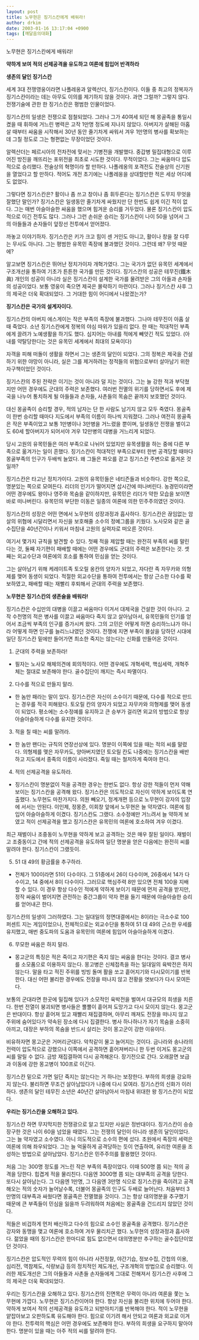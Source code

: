 ```yaml
---
layout: post
title: 노무현은 징기스칸에게 배워라!
author: drkim
date: 2003-01-16 13:17:04 +0900
tags: [깨달음의대화]
---
```

노무현은 징기스칸에게 배워라!
  
**약하게 보여 적의 선제공격을 유도하고 여론에 힘입어 반격하라**

**생존의 달인 징기스칸**

세계 3대 전쟁영웅이라면 나폴레옹과 알렉산더, 징기스칸이다. 이들 중 최고의 정복자가 징기스칸이라는 데는 아무도 이의를 제기하지 않을 것이다. 과연 그럴까? 그렇지 않다. 전쟁기술에 관한 한 징기스칸은 평범한 인물이었다. 

징기스칸의 일생은 전쟁으로 점철되었다. 그러나 그가 40여세 되던 해 몽골족을 통일시켰을 때 휘하에 거느린 병력은 고작 1만명 정도에 지나지 않았다. 아버지가 살해된 아홉살 때부터 싸움을 시작해서 30년 동안 줄기차게 싸워서 겨우 1만명의 병사를 확보하는 데 그칠 정도로 그는 형편없는 무장이었던 것이다. 

알렉산더는 페르시아의 전차전에 맞서는 기병전을 개발했다. 중갑병 밀집대형으로 이루어진 방진을 깨뜨리는 포위전을 최초로 시도한 것이다. 무적이었다. 그는 싸움마다 압도적으로 승리했다. 전술상의 혁명이라 할 만하다. 나폴레옹의 포격전도 전술상의 신기원을 열었다고 할 만하다. 적어도 개전 초기에는 나폴레옹을 상대할만한 적은 세상 어디에도 없었다. 

그렇다면 징기스칸은? 활이나 좀 쓰고 창이나 좀 휘두른다는 징기스칸은 도무지 무엇을 잘했단 말인가? 징기스칸은 일생동안 줄기차게 싸웠지만 단 한번도 쉽게 이긴 적이 없다. 그는 매번 아슬아슬한 싸움을 했으며 힘겨운 승리를 거두었다. 물론 징기스칸이 압도적으로 이긴 전투도 많다. 그러나 그런 손쉬운 승리는 징기스칸이 나이 50을 넘어서 그의 아들들과 손자들이 앞장선 전투에서 얻어졌다. 

까놓고 이야기하자. 징기스칸은 키가 크고 힘이 센 거인도 아니고, 활이나 창을 잘 다루는 무사도 아니다. 그는 평범한 유목민 족장에 불과했던 것이다. 그런데 왜? 무엇 때문에? 

알고보면 징기스칸은 뛰어난 정치가이자 개혁가였다. 그는 국가가 없던 유목민 세계에서 구조개선을 통하여 기초가 튼튼한 국가를 만든 것이다. 징기스칸의 성공은 테무진(鐵木眞) 개인의 성공이 아니라 실은 징기스칸이 설계한 국가를 물려받은 그의 아들과 손자들의 성공이었다. 보통 영웅이 죽으면 제국은 몰락하기 마련이다. 그러나 징기스칸 사후 그의 제국은 더욱 확대되었다. 그 거대한 힘이 어디에서 나왔겠는가? 

**징기스칸은 국가의 설계자이다.** 

징기스칸의 아버지 에스게이는 작은 부족의 족장에 불과했다. 그나마 테무진이 아홉 살 때 죽었다. 소년 징기스칸에게 정복의 야심 따위가 있을리 없다. 한 때는 적대적인 부족에게 끌려가 노예생활을 하기도 했다. 심지어는 아내를 적에게 빼앗긴 적도 있었다. (아내를 약탈당한다는 것은 유목민 세계에서 최대의 모욕이다) 

자객을 피해 떠돌이 생활을 하면서 그는 생존의 달인이 되었다. 그의 정복은 제국을 건설하기 위한 야망이 아니라, 실은 그를 제거하려는 정적들의 위협으로부터 살아남기 위한 자구책이었던 것이다. 

징기스칸의 주된 전략은 이기는 것이 아니라 덜 지는 것이다. 그는 늘 강한 적과 부닥쳤지만 어떤 경우에도 군대의 주력은 보존했다. 여러번 전멸의 위기를 당하면서도 후에 제국을 나누어 통치하게 될 아들들과 손자들, 사촌들의 목숨은 끝까지 보호했던 것이다. 

대신 몽골족이 승리할 경우, 적의 남자는 단 한 사람도 남기지 않고 모두 죽였다. 몽골족이 한번 승리할 때마다 지도에서 부족의 이름이 하나씩 지워졌다. 그러나 여전히 몽골족은 작은 부족이었고 보통 1만병이나 3만병을 거느렸을 뿐이며, 일생동안 전쟁을 벌이고도 60세 할아버지가 되어서야 겨우 12만병의 대병을 거느리게 되었다. 

당시 고원의 유목민들은 여러 부족으로 나뉘어 있었지만 유목생활을 하는 중에 다른 부족으로 옮겨가는 일이 흔했다. 징기스칸이 적대적인 부족으로부터 한번 공격당할 때마다 몽골부족의 인구가 두배씩 늘었다. 왜 그들은 파오를 걷고 징기스칸 주변으로 옮겨온 것일까?

징기스칸은 타고난 정치가이다. 고원의 유목민들은 네티즌들과 비슷하다. 강한 쪽으로, 명분있는 쪽으로 모여든다. 리더의 인기가 떨어지면 삽시간에 떠나버린다. 농경민이라면 어떤 경우에도 왕이나 영주와 목숨을 같이하지만, 유목민은 리더가 약한 모습을 보이면 바로 떠나버린다. 유목민의 부단한 이동은 일종의 여론에 의한 민주주의였던 것이다. 

징기스칸의 성장은 어떤 면에서 노무현의 성장과정과 흡사하다. 징기스칸은 끊임없는 암살의 위협에 시달리면서 자신을 보호해줄 소수의 정예그룹을 키웠다. 노사모와 같은 골수집단을 40년간이나 키워서 마침내 고원의 실력자로 떠오른 것이다. 

여기서 몇가지 규칙을 발견할 수 있다. 첫째 적을 제압할 때는 완전히 부족의 씨를 말린다는 것, 둘째 자기편이 패배할 때에는 어떤 경우에도 군대의 주력은 보존한다는 것. 셋째는 외교수단과 여론에의 호소를 통하여 민심을 얻는 것이다. 

그는 살아남기 위해 케레이트족 토오릴 옹칸의 양자가 되었고, 자다란 족 자무카와 의형제를 맺어 동생이 되었다. 적절한 외교수단을 통하여 전투에서는 항상 근소한 다수를 확보하였고, 패배할 때는 재빨리 후퇴해서 군대의 주력을 보존했다. 

**노무현은 징기스칸의 생존술을 배워라!**

징기스칸은 수십만의 대병을 이끌고 싸움마다 이겨서 대제국을 건설한 것이 아니다. 고작 수천명의 적은 병사를 이끌고 싸움마다 죽지 않고 살아남아서, 유목민들의 인기를 얻어서 조금씩 부족의 인구를 증가시켜 왔다. 그의 고민은 어떻게 하면 승리하느냐가 아니라 어떻게 하면 인구를 늘리느냐였던 것이다. 전쟁에 지면 부족이 몰살을 당하던 시대에 일단 징기스칸 밑에만 들어가면 최소한 죽지는 않는다는 신화를 만들어온 것이다. 

1. 군대의 주력을 보존하라! 
  
- 필자는 노사모 해체의견에 회의적이다. 어떤 경우에도 개혁세력, 핵심세력, 개혁주체는 절대로 보존해야 한다. 골수집단이 깨지는 즉시 파멸이다. 

2. 다수를 적으로 만들지 말라. 
  
- 한 놈만 패라는 말이 있다. 징기스칸은 자신이 소수이기 때문에, 다수를 적으로 만드는 경우를 적극 피해왔다. 토오릴 칸의 양자가 되었고 자무카와 의형제를 맺어 동생이 되었다. 평소에는 소수정예를 유지하고 큰 승부가 걸리면 외교의 방법으로 항상 아슬아슬하게 다수를 유지한 것이다. 

3. 적을 칠 때는 씨를 말려라. 
  
- 한 놈만 팬다는 규칙의 연장선상에 있다. 명분이 이쪽에 있을 때는 적의 씨를 말렸다. 의형제를 맺은 자무카도, 양아버지였던 토오릴 칸도 나중에는 징기스칸을 배반하고 지도에서 종족의 이름이 사라졌다. 죽일 때는 철저하게 죽여야 한다. 

4. 적의 선제공격을 유도하라. 
  
- 징기스칸이 명분없이 적을 공격한 경우는 한번도 없다. 항상 강한 적들이 먼저 약해보이는 징기스칸을 공격해 왔다. 징기스칸은 의도적으로 자신이 약하게 보이도록 연출했다. 노무현도 마찬가지다. 의원 빼오기, 정계개편 등으로 노무현이 강자의 입장에 서서는 안된다. 이인제, 정몽준, 이회창 앞에서 노무현은 늘 약자였다. 여론에 힘입어 아슬아슬하게 이겼다. 징기스칸도 그랬다. 소수정예만 거느려서 늘 약하게 보였고 적이 선제공격을 했고 징기스칸은 유목민의 여론에 호소하여 겨우 이겼다. 

최근 재벌이나 조중동이 노무현을 약하게 보고 공격하는 것은 매우 잘된 일이다. 재벌이고 조중동이고 간에 적의 선제공격을 유도하여 일단 명분을 얻은 다음에는 완전히 씨를 말려야 한다. 징기스칸이 그랬듯이.

5. 51 대 49의 황금률을 추구하라. 
  
- 전체가 100이라면 51이 다수이다. 그 51중에서 26이 다수이며, 26중에서 14가 다수이고, 14 중에서 8이 다수이다. 그러므로 핵심주력 8만 있으면 전체 100을 지배할 수 있다. 이 경우 항상 다수인 적에게 약하게 보이기 때문에 먼저 공격을 받지만, 정작 싸움이 벌어지면 관전하는 중간그룹이 약자 편을 들기 때문에 아슬아슬한 승리를 얻어내곤 한다. 

징기스칸의 일생이 그러하였다. 그는 일대일의 정면대결에서는 8이라는 극소수로 100퍼센트 지는 게임이었으나, 전체적으로는 외교수단을 통하여 51 대 49의 근소한 우세를 유지했고, 매번 중도파의 도움과 유목민의 여론에 힘입어 아슬아슬하게 이겼다. 

6. 무모한 싸움은 하지 말라. 
  
- 몽고군의 특징은 적은 죽이고 자기편은 죽지 않는 싸움을 한다는 것이다. 결코 병사를 소모품으로 이용하지 않는다. 몽고병은 신체접촉을 하는 일대일의 육박전은 하지 않는다. 말을 타고 적진 주위를 빙빙 돌며 활을 쏘고 흩어지기와 다시모이기를 반복한다. 대신 어떤 불리한 경우에도 전장을 떠나지 않고 전황을 엿보다가 다시 모여든다. 

보통의 군대라면 한곳에 밀집해 있다가 소모적인 육박전을 벌여서 대규모의 희생을 치른다. 한번 전열이 붕괴되면 병사들은 뿔뿔이 흩어져 도망가고 다시 모이지 않는다. 몽고군은 반대이다. 항상 흩어져 있고 재빨리 재집결하며, 아무리 깨져도 전장을 떠나지 않고 주위에 숨어있다가 약속된 장소에 다시 집결한다. 병사 하나하나가 자기 목숨을 소중히 아끼고, 대장은 부하의 목숨을 반드시 살리는 것이 몽고군이 강한 이유이다. 

비유하자면 몽고군은 거머리군대다. 악착같이 물고 늘어지는 것이다. 금나라와 송나라의 전력이 압도적으로 강했으나 이쪽에서 공격하면 흩어져버리니 한 두번 이겨도 몽고군의 씨를 말릴 수 없다. 금방 재집결하여 다시 공격해온다. 장기전으로 간다. 오래끌면 보급과 이동에 강한 몽고병이 100프로 이긴다. 

징기스칸 밑으로 가면 일단 죽지는 않는다는 거 하나는 보장한다. 부하의 희생을 강요하지 않는다. 불리하면 무조건 살아남았다가 나중에 다시 모여라. 징기스칸의 신화가 이러하다. 생존의 달인 테무진 소년은 40년간 살아남아서 마침내 위대한 왕 징기스칸이 되었다. 

**우리는 징기스칸을 오해하고 있다.** 

징기스칸 하면 무지막지한 전쟁광으로 알고 있지만 사실은 정반대이다. 징기스칸이 승승장구한 것은 나이 60을 넘었을 때였다. 그는 전쟁의 달인이 아니라 생존의 달인이었다. 그는 늘 약자였고 소수였다. 아니 의도적으로 소수의 편에 섰다. 초원에서 족장의 세력은 여론에 의해 좌우되었다. 그는 늘 억울하게 공격당하는 듯이 연출하여, 유리한 여론을 조성하는 방법으로 살아남았다. 징기스칸은 민주주의를 활용했던 것이다. 

처음 그는 300명 정도를 거느린 작은 부족의 족장이었다. 이때 500명 쯤 되는 적의 공격을 당한다. 힙겹게 적을 물리친다. 다음엔 3000명 쯤 되는 대부족의 공격을 당한다. 또다시 살아남는다. 그 다음엔 1만명, 그 다음엔 3만명 식으로 징기스칸을 죽이려고 공격해오는 적의 숫자가 늘어날수록, 더불어 몽골족의 인구도 두배로 늘어난다. 처음부터 3만명의 대부족과 싸웠다면 몽골족은 전멸했을 것이다. 그는 항상 대의명분을 추구했기 때문에 큰 부족들이 민심을 잃을까 두려워하여 처음에는 몽골족을 건드리지 않았던 것이다. 

적들은 비겁하게 먼저 배신하고 다수의 힘으로 소수인 몽골족을 공격했다. 징기스칸은 강자와 동맹을 맺고 여론에 호소하여 겨우 물리치곤 했다. 노무현의 성장과정과 흡사하다. 젊었을 때의 징기스칸은 한마디로 힘도 없으면서 대의명분만 추구하는 골수집단이었던 것이다. 

징기스칸은 압도적인 무력의 힘이 아니라 사전정찰, 야간기습, 정보수집, 간첩의 이용, 심리전, 역참제도, 식량보급 등의 정치적인 제도개선, 구조개혁의 방법으로 승리했다. 이러한 제도개선은 그의 아들들과 사촌들 손자들에게 그대로 전해져서 징기스칸 사후에 그의 제국은 더욱 확대되었다. 

우리는 징기스칸을 오해하고 있다. 징기스칸의 진면목은 무력이 아니라 여론을 쫓는 노무현에 가깝다. 노무현은 징기스칸이어야 한다. 항상 자신을 불리한 위치에 두어야 한다. 약하게 보여서 적의 선제공격을 유도하고 되받아치기를 반복해야 한다. 적이 노무현을 얕잡아보고 오판하도록 유도해야 한다. 힘으로 이기려 해서 안되고 여론과 외교로 이겨야 한다. 전투력의 핵심은 어떤 경우에도 보존해야 한다. 부하의 희생을 요구하지 말아야 한다. 명분이 있을 때는 아주 적의 씨를 말려야 한다.
